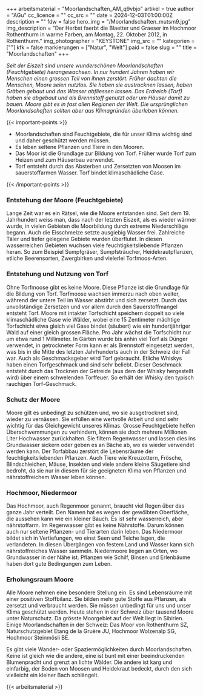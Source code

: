 +++
arbeitsmaterial = "Moorlandschaften_AM_q9vbjo"
artikel = true
author = "AGu"
cc_licence = ""
cc_src = ""
date = 2024-12-03T01:00:00Z
description = ""
fdw = false
hero_img = "/Moorlandschaften_mutsm9.jpg"
img_description = "Der Herbst faerbt die Blaetter und Graeser im Hochmoor Rothenthurm in warme Farben, am Montag, 22. Oktober 2012, in Rothenthurm."
img_photographer = "KEYSTONE"
img_src = ""
kategorien = [""]
kfk = false
markierungen = ["Natur", "Welt"]
paid = false
slug = ""
title = "Moorlandschaften"
+++

_Seit der Eiszeit sind unsere wunderschönen Moorlandschaften (Feuchtgebiete)  herangewachsen. In nur hundert Jahren haben wir Menschen einen grossen Teil von ihnen zerstört. Früher dachten die Menschen, Moore seien nutzlos. Sie haben sie austrocknen lassen, haben Gräben gebaut und das Wasser abfliessen lassen. Das Erdreich (Torf) haben sie abgebaut und als Brennstoff genutzt oder um Häuser damit zu bauen. Moore gibt es in fast allen Regionen der Welt. Die ursprünglichen Moorlandschaften sollten aber aus Klimagründen überleben können._

{{< important-points >}}

<ul>

<li>Moorlandschaften sind Feuchtgebiete, die für unser Klima wichtig sind und daher geschützt werden müssen.</li>

<li>Es leben seltene Pflanzen und Tiere in den Mooren.</li>

<li>Das Moor ist die Grundlage zur Bildung von Torf. Früher wurde Torf zum Heizen und zum Häuserbau verwendet.</li>

<li>Torf entsteht durch das Absterben und Zersetzten von Moosen im sauerstoffarmen Wasser. Torf bindet klimaschädliche Gase.</li>

</ul>

{{< /important-points >}}

### Entstehung der Moore (Feuchtgebiete)

Lange Zeit war es ein Rätsel, wie die Moore entstanden sind. Seit dem 19. Jahrhundert weiss man, dass nach der letzten Eiszeit, als es wieder wärmer wurde, in vielen Gebieten die Moorbildung durch extreme Niederschläge begann. Auch die Eisschmelze setzte ausgiebig Wasser frei. Zahlreiche Täler und tiefer gelegene Gebiete wurden überflutet. In diesen wasserreichen Gebieten wuchsen viele feuchtigkeitsliebende Pflanzen heran. So zum Beispiel Sumpfgräser, Sumpfsträucher, Heidekrautpflanzen, etliche Beerensorten, Zwergbirken und vielerlei Torfmoos-Arten.

### Entstehung und Nutzung von Torf

Ohne Torfmoose gibt es keine Moore. Diese Pflanze ist die Grundlage für die Bildung von Torf. Torfmoose wachsen immerzu nach oben weiter, während der untere Teil im Wasser abstirbt und sich zersetzt. Durch das unvollständige Zersetzen und vor allem durch den Sauerstoffmangel entsteht Torf. Moore mit intakter Torfschicht speichern doppelt so viele klimaschädliche Gase wie Wälder, wobei eine 15 Zentimeter mächtige Torfschicht etwa gleich viel Gase bindet (säubert) wie ein hundertjähriger Wald auf einer gleich grossen Fläche. Pro Jahr wächst die Torfschicht nur um etwa rund 1 Millimeter. In Gärten wurde bis anhin viel Torf als Dünger verwendet, in getrockneter Form kann er als Brennstoff eingesetzt werden, was bis in die Mitte des letzten Jahrhunderts auch in der Schweiz der Fall war. Auch als Geschmacksgeber wird Torf gebraucht. Etliche Whiskys haben einen Torfgeschmack und sind sehr beliebt. Dieser Geschmack entsteht durch das Trocknen der Getreide (aus dem der Whisky hergestellt wird) über einem schwelenden Torffeuer. So erhält der Whisky den typisch rauchigen Torf-Geschmack.

### Schutz der Moore

Moore gilt es unbedingt zu schützen und, wo sie ausgetrocknet sind, wieder zu vernässen. Sie erfüllen eine wertvolle Arbeit und sind sehr wichtig für das Gleichgewicht unseres Klimas. Grosse Feuchtgebiete helfen Überschwemmungen zu verhindern, können sie doch mehrere Millionen Liter Hochwasser zurückhalten. Sie filtern Regenwasser und lassen dies ins Grundwasser sickern oder geben es an Bäche ab, wo es wieder verwendet werden kann. Der Torfabbau zerstört die Lebensräume der feuchtigkeitsliebenden Pflanzen. Auch Tiere wie Kreuzottern, Frösche, Blindschleichen, Mäuse, Insekten und viele andere kleine Säugetiere sind bedroht, da sie nur in diesem für sie geeigneten Klima von Pflanzen und nährstoffreichem Wasser leben können.

### Hochmoor, Niedermoor

Das Hochmoor, auch Regenmoor genannt, braucht viel Regen über das ganze Jahr verteilt. Den Namen hat es wegen der gewölbten Oberfläche, die aussehen kann wie ein kleiner Bauch. Es ist sehr wasserreich, aber nährstoffarm. Im Regenwasser gibt es keine Nährstoffe. Darum können auch nur seltene Pflanzen- und Tierarten darin leben. Das Niedermoor bildet sich in Vertiefungen, wo einst Seen und Teiche lagen, die verlandeten. In diesen Übergängen von festem Land und Wasser kann sich nährstoffreiches Wasser sammeln. Niedermoore liegen an Orten, wo Grundwasser in der Nähe ist. Pflanzen wie Schilf, Binsen und Erlenbäume haben dort gute Bedingungen zum Leben.

### Erholungsraum Moore

Alle Moore nehmen eine besondere Stellung ein. Es sind Lebensräume mit einer positiven Stoffbilanz. Sie bilden mehr gute Stoffe aus Pflanzen, als zersetzt und verbraucht werden. Sie müssen unbedingt für uns und unser Klima geschützt werden. Heute stehen in der Schweiz über tausend Moore unter Naturschutz. Da grösste Moorgebiet auf der Welt liegt in Sibirien.
Einige Moorlandschaften in der Schweiz: Das Moor von Rothenthurm SZ, Naturschutzgebiet Etang de la Gruère JU, Hochmoor Wolzenalp SG, Hochmoor Steinmösli BE.

Es gibt viele Wander- oder Spaziermöglichkeiten durch Moorlandschaften. Keine ist gleich wie die andere, eine ist bunt mit einer beeindruckenden Blumenpracht und grenzt an lichte Wälder. Die andere ist karg und einfarbig, der Boden von Moosen und Heidekraut bedeckt, durch den sich vielleicht ein kleiner Bach schlängelt.

{{< arbeitsmaterial >}}